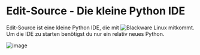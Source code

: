# Edit-Source - Die kleine Python IDE

Edit-Source ist eine kleine Python IDE, die mit ![Blackware Linux](https://github.com/Blackware-Linux) mitkommt. Um die IDE zu starten benötigst du nur ein relativ neues Python.

![image](https://user-images.githubusercontent.com/81520713/119155480-887edf00-ba53-11eb-94cc-06f999badd8d.png)
